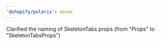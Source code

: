 ```yaml
---
'@shopify/polaris': minor
---
```


Clarified the naming of SkeletonTabs props (from "Props" to "SkeletonTabsProps")
